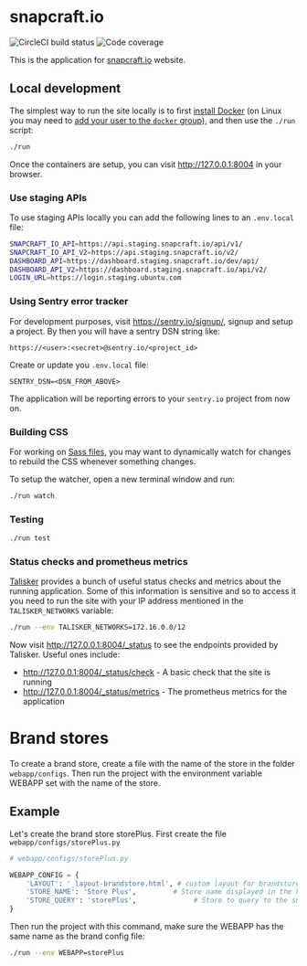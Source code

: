 # snapcraft.io

![CircleCI build status](https://circleci.com/gh/canonical-websites/snapcraft.io.svg?style=shield) ![Code coverage](https://codecov.io/gh/canonical-websites/snapcraft.io/branch/master/graph/badge.svg)

This is the application for [snapcraft.io](https://snapcraft.io) website.

## Local development

The simplest way to run the site locally is to first [install Docker](https://docs.docker.com/engine/installation/) (on Linux you may need to [add your user to the `docker` group](https://docs.docker.com/engine/installation/linux/linux-postinstall/)), and then use the `./run` script:

``` bash
./run
```

Once the containers are setup, you can visit <http://127.0.0.1:8004> in your browser.

### Use staging APIs

To use staging APIs locally you can add the following lines to an `.env.local` file:

```bash
SNAPCRAFT_IO_API=https://api.staging.snapcraft.io/api/v1/
SNAPCRAFT_IO_API_V2=https://api.staging.snapcraft.io/v2/
DASHBOARD_API=https://dashboard.staging.snapcraft.io/dev/api/
DASHBOARD_API_V2=https://dashboard.staging.snapcraft.io/api/v2/
LOGIN_URL=https://login.staging.ubuntu.com
```

### Using Sentry error tracker

For development purposes, visit https://sentry.io/signup/, signup and setup a project. By then you will have a sentry DSN string like:

```
https://<user>:<secret>@sentry.io/<project_id>
```

Create or update you `.env.local` file:

```
SENTRY_DSN=<DSN_FROM_ABOVE>
```

The application will be reporting errors to your `sentry.io` project from now on.


### Building CSS

For working on [Sass files](static/css), you may want to dynamically watch for changes to rebuild the CSS whenever something changes.

To setup the watcher, open a new terminal window and run:

``` bash
./run watch
```

### Testing

``` bash
./run test
```

### Status checks and prometheus metrics

[Talisker](https://talisker.readthedocs.io/en/latest/) provides a bunch of useful status checks and metrics about the running application. Some of this information is sensitive and so to access it you need to run the site with your IP address mentioned in the `TALISKER_NETWORKS` variable:

``` bash
./run --env TALISKER_NETWORKS=172.16.0.0/12
```

Now visit http://127.0.0.1:8004/_status to see the endpoints provided by Talisker. Useful ones include:

- http://127.0.0.1:8004/_status/check - A basic check that the site is running
- http://127.0.0.1:8004/_status/metrics - The prometheus metrics for the application

# Brand stores

To create a brand store, create a file with the name of the store in the folder `webapp/configs`. Then run the project with the environment variable WEBAPP set with the name of the store.

## Example

Let's create the brand store storePlus. First create the file `webapp/configs/storePlus.py`

```python
# webapp/configs/storePlus.py

WEBAPP_CONFIG = {
    'LAYOUT': '_layout-brandstore.html', # custom layout for brandstores
    'STORE_NAME': 'Store Plus',         # Store name displayed in the header
    'STORE_QUERY': 'storePlus',              # Store to query to the snap store
}
```

Then run the project with this command, make sure the WEBAPP has the same name as the brand config file:

```bash
./run --env WEBAPP=storePlus
```

